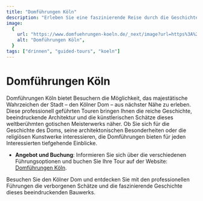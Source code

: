 ```yaml
---
title: "Domführungen Köln"
description: "Erleben Sie eine faszinierende Reise durch die Geschichte und Architektur des Kölner Doms mit professionellen Führungen, die Einblicke in eines der bedeutendsten Wahrzeichen Deutschlands bieten"
image:
  {
    url: "https://www.domfuehrungen-koeln.de/_next/image?url=https%3A%2F%2Fapi.domfuehrungen-koeln.de%2Fuploads%2Fhead_dach_90dc44fcd4.jpg&w=1920&q=75",
    alt: "Domführungen Köln",
  }
tags: ["drinnen", "guided-tours", "koeln"]
---
```


# Domführungen Köln

Domführungen Köln bietet Besuchern die Möglichkeit, das majestätische Wahrzeichen der Stadt – den Kölner Dom – aus nächster Nähe zu erleben. Diese professionell geführten Touren bringen Ihnen die reiche Geschichte, beeindruckende Architektur und die künstlerischen Schätze dieses weltberühmten gotischen Meisterwerks näher. Ob Sie sich für die Geschichte des Doms, seine architektonischen Besonderheiten oder die religiösen Kunstwerke interessieren, die Domführungen bieten für jeden Interessierten tiefgehende Einblicke.

- **Angebot und Buchung**: Informieren Sie sich über die verschiedenen Führungsoptionen und buchen Sie Ihre Tour auf der Website: [Domführungen Köln](https://www.domfuehrungen-koeln.de).

Besuchen Sie den Kölner Dom und entdecken Sie mit den professionellen Führungen die verborgenen Schätze und die faszinierende Geschichte dieses beeindruckenden Bauwerks.
